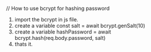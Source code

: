 // How to use bcrypt for hashing password

1. import the bcrypt in js file.
2. create a variable const salt = await bcrypt.genSalt(10)
3. create a variable hashPassword = await bcrypt.hash(req.body.password, salt)
4. thats it.
